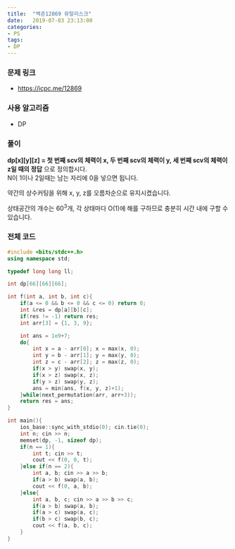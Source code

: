 ```yaml
---
title:  "백준12869 뮤탈리스크"
date:   2019-07-03 23:13:00
categories:
- PS
tags:
- DP
---
```


### 문제 링크
* https://icpc.me/12869

### 사용 알고리즘
* DP

### 풀이
**dp[x][y][z] = 첫 번째 scv의 체력이 x, 두 번째 scv의 체력이 y, 세 번째 scv의 체력이 z일 때의 정답** 으로 정의합시다.<br>
N이 1이나 2일때는 남는 자리에 0을 넣으면 됩니다.

약간의 상수커팅을 위해 x, y, z를 오름차순으로 유지시켰습니다.

상태공간의 개수는 60<sup>3</sup>개, 각 상태마다 O(1)에 해를 구하므로 충분히 시간 내에 구할 수 있습니다.

### 전체 코드
```cpp
#include <bits/stdc++.h>
using namespace std;

typedef long long ll;

int dp[66][66][66];

int f(int a, int b, int c){
	if(a <= 0 && b <= 0 && c <= 0) return 0;
	int &res = dp[a][b][c];
	if(res != -1) return res;
	int arr[3] = {1, 3, 9};

	int ans = 1e9+7;
	do{
		int x = a - arr[0]; x = max(x, 0);
		int y = b - arr[1]; y = max(y, 0);
		int z = c - arr[2]; z = max(z, 0);
		if(x > y) swap(x, y);
		if(x > z) swap(x, z);
		if(y > z) swap(y, z);
		ans = min(ans, f(x, y, z)+1);
	}while(next_permutation(arr, arr+3));
	return res = ans;
}

int main(){
	ios_base::sync_with_stdio(0); cin.tie(0);
	int n; cin >> n;
	memset(dp, -1, sizeof dp);
	if(n == 1){
		int t; cin >> t;
		cout << f(0, 0, t);
	}else if(n == 2){
		int a, b; cin >> a >> b;
		if(a > b) swap(a, b);
		cout << f(0, a, b);
	}else{
		int a, b, c; cin >> a >> b >> c;
		if(a > b) swap(a, b);
		if(a > c) swap(a, c);
		if(b > c) swap(b, c);
		cout << f(a, b, c);
	}
}
```
